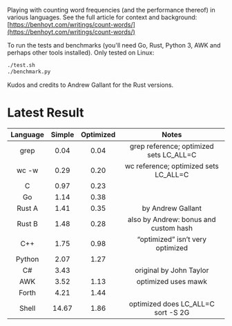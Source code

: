 
Playing with counting word frequencies (and the performance thereof) in various languages. See the full article for context and background: [https://benhoyt.com/writings/count-words/](https://benhoyt.com/writings/count-words/)

To run the tests and benchmarks (you'll need Go, Rust, Python 3, AWK and perhaps other tools installed). Only tested on Linux:

```bash
./test.sh
./benchmark.py
```

Kudos and credits to Andrew Gallant for the Rust versions.

# Latest Result

| Language | Simple | Optimized |                  Notes                  |
|:--------:|:------:|:---------:|:---------------------------------------:|
| grep     | 0.04   | 0.04      | grep reference; optimized sets LC_ALL=C |
| wc -w    | 0.29   | 0.20      | wc reference; optimized sets LC_ALL=C   |
| C        | 0.97   | 0.23      |                                         |
| Go       | 1.14   | 0.38      |                                         |
| Rust A   | 1.41   | 0.35      | by Andrew Gallant                       |
| Rust B   | 1.48   | 0.28      | also by Andrew: bonus and custom hash   |
| C++      | 1.75   | 0.98      | “optimized” isn’t very optimized        |
| Python   | 2.07   | 1.27      |                                         |
| C#       | 3.43   |           | original by John Taylor                 |
| AWK      | 3.52   | 1.13      | optimized uses mawk                     |
| Forth    | 4.21   | 1.44      |                                         |
| Shell    | 14.67  | 1.86      | optimized does LC_ALL=C sort -S 2G      |
